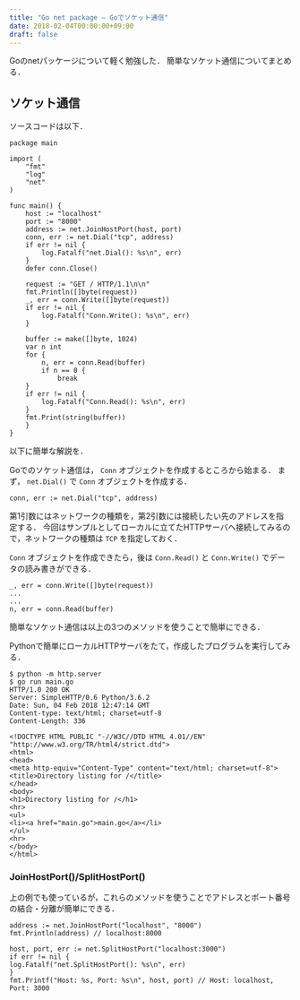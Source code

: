 ```yaml
---
title: "Go net package – Goでソケット通信"
date: 2018-02-04T00:00:00+09:00
draft: false
---
```


Goのnetパッケージについて軽く勉強した．
簡単なソケット通信についてまとめる．

## ソケット通信
ソースコードは以下．

    package main

    import (
        "fmt"
        "log"
        "net"
    )

    func main() {
        host := "localhost"
        port := "8000"
        address := net.JoinHostPort(host, port)
        conn, err := net.Dial("tcp", address)
        if err != nil {
            log.Fatalf("net.Dial(): %s\n", err)
        }
        defer conn.Close()

        request := "GET / HTTP/1.1\n\n"
        fmt.Println([]byte(request))
        _, err = conn.Write([]byte(request))
        if err != nil {
            log.Fatalf("Conn.Write(): %s\n", err)
        }

        buffer := make([]byte, 1024)
        var n int
        for {
            n, err = conn.Read(buffer)
            if n == 0 {
                break
        }
        if err != nil {
            log.Fatalf("Conn.Read(): %s\n", err)
        }
        fmt.Print(string(buffer))
        }
    }

以下に簡単な解説を．

Goでのソケット通信は， `Conn` オブジェクトを作成するところから始まる．
まず， `net.Dial()` で `Conn` オブジェクトを作成する．

    conn, err := net.Dial("tcp", address)

第1引数にはネットワークの種類を，第2引数には接続したい先のアドレスを指定する．
今回はサンプルとしてローカルに立てたHTTPサーバへ接続してみるので，ネットワークの種類は `TCP` を指定しておく．

`Conn` オブジェクトを作成できたら，後は `Conn.Read()` と `Conn.Write()` でデータの読み書きができる．

    _, err = conn.Write([]byte(request))
    ...
    ...
    n, err = conn.Read(buffer)

簡単なソケット通信は以上の3つのメソッドを使うことで簡単にできる．

Pythonで簡単にローカルHTTPサーバをたて，作成したプログラムを実行してみる．

    $ python -m http.server
    $ go run main.go
    HTTP/1.0 200 OK
    Server: SimpleHTTP/0.6 Python/3.6.2
    Date: Sun, 04 Feb 2018 12:47:14 GMT
    Content-type: text/html; charset=utf-8
    Content-Length: 336

    <!DOCTYPE HTML PUBLIC "-//W3C//DTD HTML 4.01//EN" "http://www.w3.org/TR/html4/strict.dtd">
    <html>
    <head>
    <meta http-equiv="Content-Type" content="text/html; charset=utf-8">
    <title>Directory listing for /</title>
    </head>
    <body>
    <h1>Directory listing for /</h1>
    <hr>
    <ul>
    <li><a href="main.go">main.go</a></li>
    </ul>
    <hr>
    </body>
    </html>

### JoinHostPort()/SplitHostPort()
上の例でも使っているが，これらのメソッドを使うことでアドレスとポート番号の結合・分離が簡単にできる．

    address := net.JoinHostPort("localhost", "8000")
    fmt.Println(address) // localhost:8000

    host, port, err := net.SplitHostPort("localhost:3000")
    if err != nil {
    log.Fatalf("net.SplitHostPort(): %s\n", err)
    }
    fmt.Printf("Host: %s, Port: %s\n", host, port) // Host: localhost, Port: 3000

